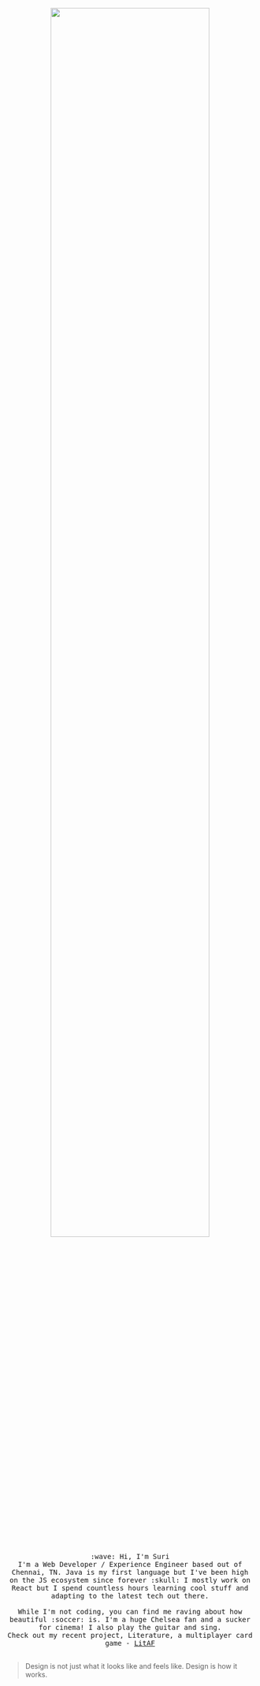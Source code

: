 <p align="center">
  <img src="https://coverfiles.alphacoders.com/581/58163.jpg" width="80%">
  <br><br>
  <samp>
    :wave: Hi, I'm Suri
    <br />
    I'm a Web Developer / Experience Engineer based out of Chennai, TN. Java is my first language but I've been high on the JS ecosystem since forever :skull: I mostly work on React but I spend countless hours learning cool stuff and adapting to the latest tech out there.
    <br />
    <br />
    While I'm not coding, you can find me raving about how beautiful :soccer: is. I'm a huge Chelsea fan and a sucker for cinema! I also play the guitar and sing.
    <br />
    Check out my recent project, Literature, a multiplayer card game - <a href="https://play-litaf-herokuapp.com">LitAF</a>
    <br />
    <br />
  </samp>
</p>

> Design is not just what it looks like and feels like. Design is how it works.
